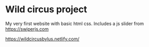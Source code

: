 # Wild circus project
My very first website with basic html css.
Includes a js slider from https://swiperjs.com

https://wildcircusbylus.netlify.com/
